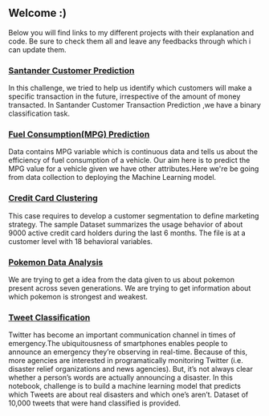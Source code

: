 ## Welcome :)

Below you will find links to my different projects with their explanation and code. Be sure to check them all and leave any feedbacks through which i can update them.

### [Santander Customer Prediction](https://deepakit.github.io/Santander-Customer-Prediction)
In this challenge, we tried to help us identify which customers will make a specific transaction in the future, irrespective of the amount of money transacted. 
In Santander Customer Transaction Prediction ,we have a binary classification task.

### [Fuel Consumption(MPG) Prediction](https://deepakit.github.io/Fuel_Consumption_MPG_Prediction)

Data contains MPG variable which is continuous data and tells us about the efficiency of fuel consumption of a vehicle.
Our aim here is to predict the MPG value for a vehicle given we have other attributes.Here we're be going from data collection to deploying the Machine Learning model.

### [Credit Card Clustering](https://deepakit.github.io/Credit_card_clustering)

This case requires to develop a customer segmentation to define marketing strategy. The
sample Dataset summarizes the usage behavior of about 9000 active credit card holders during the last 6 months. The file is at a customer level with 18 behavioral variables.

### [Pokemon Data Analysis](https://deepakit.github.io/Pokemon_Data_Analysis)

We are trying to get a idea from the data given to us about pokemon present across seven generations.
We are trying to get information about which pokemon is strongest and weakest.


### [Tweet Classification]( https://deepakit.github.io/Disaster-Tweet-Classification)

Twitter has become an important communication channel in times of emergency.The ubiquitousness of smartphones enables people to announce an emergency they’re observing in real-time. Because of this, more agencies are interested in programatically monitoring Twitter (i.e. disaster relief organizations and news agencies).
But, it’s not always clear whether a person’s words are actually announcing a disaster. In this notebook, challenge is to build a machine learning model that predicts which Tweets are about real disasters and which one’s aren’t. Dataset of 10,000 tweets that were hand classified is provided.

